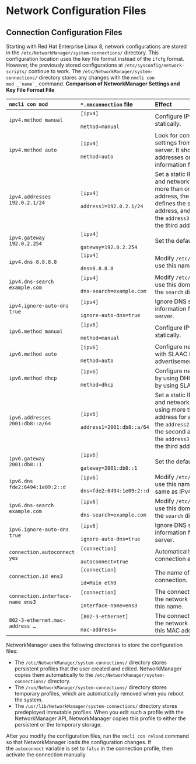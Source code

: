 # Network Configuration Files
## Connection Configuration Files
Starting with Red Hat Enterprise Linux 8, network configurations are stored in the `/etc/NetworkManager/system-connections/` directory. This configuration location uses the key file format instead of the `ifcfg` format. However, the previously stored configurations at `/etc/sysconfig/network-scripts/` continue to work. 
The `/etc/NetworkManager/system-connections/` directory stores any changes with the ``nmcli con mod _`name`_`` command.
**Comparison of NetworkManager Settings and Key File Format File**

| `nmcli con mod`                  | `*.nmconnection` file                       | Effect                                                                                                                                                                                            |
| :------------------------------- | :------------------------------------------ | :------------------------------------------------------------------------------------------------------------------------------------------------------------------------------------------------ |
| `ipv4.method manual`             | `[ipv4]`<br><br>`method=manual`             | Configure IPv4 addresses statically.                                                                                                                                                              |
| `ipv4.method auto`               | `[ipv4]`<br><br>`method=auto`               | Look for configuration settings from a DHCPv4 server. It shows static addresses only when it has information from DHCPv4.                                                                         |
| `ipv4.addresses 192.0.2.1/24`    | `[ipv4]`<br><br>`address1=192.0.2.1/24`     | Set a static IPv4 address and network prefix. For more than one connection address, the `address2` key defines the second address, and the `address3` key defines the third address.              |
| `ipv4.gateway 192.0.2.254`       | `[ipv4]`<br><br>`gateway=192.0.2.254`       | Set the default gateway.                                                                                                                                                                          |
| `ipv4.dns 8.8.8.8`               | `[ipv4]`<br><br>`dns=8.8.8.8`               | Modify `/etc/resolv.conf` to use this name server.                                                                                                                                                |
| `ipv4.dns-search example.com`    | `[ipv4]`<br><br>`dns-search=example.com`    | Modify `/etc/resolv.conf` to use this domain in the `search` directive.                                                                                                                           |
| `ipv4.ignore-auto-dns true`      | `[ipv4]`<br><br>`ignore-auto-dns=true`      | Ignore DNS server information from the DHCP server.                                                                                                                                               |
| `ipv6.method manual`             | `[ipv6]`<br><br>`method=manual`             | Configure IPv6 addresses statically.                                                                                                                                                              |
| `ipv6.method auto`               | `[ipv6]`<br><br>`method=auto`               | Configure network settings with SLAAC from router advertisements.                                                                                                                                 |
| `ipv6.method dhcp`               | `[ipv6]`<br><br>`method=dhcp`               | Configure network settings by using DHCPv6, but not by using SLAAC.                                                                                                                               |
| `ipv6.addresses 2001:db8::a/64`  | `[ipv6]`<br><br>`address1=2001:db8::a/64`   | Set a static IPv6 address and network prefix. When using more than one address for a connection, the `address2` key defines the second address, and the `address3` key defines the third address. |
| `ipv6.gateway 2001:db8::1`       | `[ipv6]`<br><br>`gateway=2001:db8::1`       | Set the default gateway.                                                                                                                                                                          |
| `ipv6.dns fde2:6494:1e09:2::d`   | `[ipv6]`<br><br>`dns=fde2:6494:1e09:2::d`   | Modify `/etc/resolv.conf` to use this name server. The same as IPv4.                                                                                                                              |
| `ipv6.dns-search example.com`    | `[ipv6]`<br><br>`dns-search=example.com`    | Modify `/etc/resolv.conf` to use this domain in the `search` directive.                                                                                                                           |
| `ipv6.ignore-auto-dns true`      | `[ipv6]`<br><br>`ignore-auto-dns=true`      | Ignore DNS server information from the DHCP server.                                                                                                                                               |
| `connection.autoconnect yes`     | `[connection]`<br><br>`autoconnect=true`    | Automatically activate this connection at boot.                                                                                                                                                   |
| `connection.id ens3`             | `[connection]`<br><br>`id=Main eth0`        | The name of this connection.                                                                                                                                                                      |
| `connection.interface-name ens3` | `[connection]`<br><br>`interface-name=ens3` | The connection is bound to the network interface with this name.                                                                                                                                  |
| `802-3-ethernet.mac-address …​`  | `[802-3-ethernet]`<br><br>`mac-address=`    | The connection is bound to the network interface with this MAC address.                                                                                                                           |

  NetworkManager uses the following directories to store the configuration files:
- The `/etc/NetworkManager/system-connections/` directory stores persistent profiles that the user created and edited. NetworkManager copies them automatically to the `/etc/NetworkManager/system-connections/` directory. 
- The `/run/NetworkManager/system-connections/` directory stores temporary profiles, which are automatically removed when you reboot the system.
- The `/usr/lib/NetworkManager/system-connections/` directory stores predeployed immutable profiles. When you edit such a profile with the NetworkManager API, NetworkManager copies this profile to either the persistent or the temporary storage.  

After you modify the configuration files, run the `nmcli con reload` command so that NetworkManager loads the configuration changes. If the `autoconnect` variable is set to `false` in the connection profile, then activate the connection manually.
